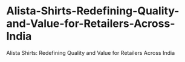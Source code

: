 # Alista-Shirts-Redefining-Quality-and-Value-for-Retailers-Across-India
Alista Shirts: Redefining Quality and Value for Retailers Across India
